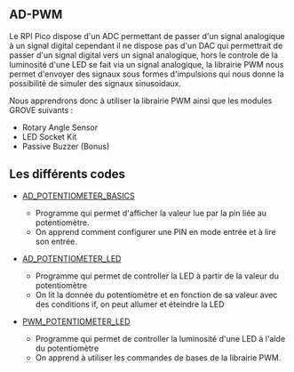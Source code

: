 ## AD-PWM

Le RPI Pico dispose d'un ADC permettant de passer d'un signal analogique à un signal digital cependant il ne dispose pas d'un DAC qui permettrait de passer d'un signal digital vers un signal analogique, hors le controle de la luminosité d'une LED se fait via un signal analogique, la librairie PWM nous permet d'envoyer des signaux sous formes d'impulsions qui nous donne la possibilité de simuler des signaux sinusoidaux.

Nous apprendrons donc à utiliser la librairie PWM ainsi que les modules GROVE suivants :

- Rotary Angle Sensor
- LED Socket Kit
- Passive Buzzer (Bonus)

## Les différents codes

  - [AD_POTENTIOMETER_BASICS](AD_POTENTIOMETER_BASICS)
      - Programme qui permet d'afficher la valeur lue par la pin liée au potentiomètre.
      - On apprend comment configurer une PIN en mode entrée et à lire son entrée.

  - [AD_POTENTIOMETER_LED](AD_POTENTIOMETER_LED)
      - Programme qui permet de controller la LED à partir de la valeur du potentiomètre
      - On lit la donnée du potentiomètre et en fonction de sa valeur avec des conditions if, on peut allumer et éteindre la LED

  - [PWM_POTENTIOMETER_LED](PWM_POTENTIOMETER_LED)
      - Programme qui permet de controller la luminosité d'une LED à l'aide du potentiomètre
      - On apprend à utiliser les commandes de bases de la librairie PWM.
